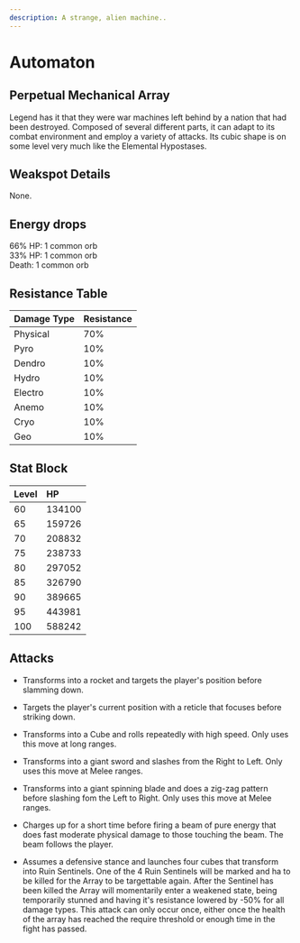 ```yaml
---
description: A strange, alien machine..
---
```


# Automaton

## Perpetual Mechanical Array

Legend has it that they were war machines left behind by a nation that had been destroyed. Composed of several different parts, it can adapt to its combat environment and employ a variety of attacks. Its cubic shape is on some level very much like the Elemental Hypostases.

## Weakspot Details

None.

## Energy drops

66% HP: 1 common orb  
33% HP: 1 common orb  
Death: 1 common orb  

## Resistance Table

| Damage Type | Resistance |
| :--- | :--- |
| Physical | 70% |
| Pyro | 10% |
| Dendro | 10% |
| Hydro | 10% |
| Electro | 10% |
| Anemo | 10% |
| Cryo | 10% |
| Geo | 10% |

## Stat Block

| Level | HP |
| :--- | :--- |
| 60 | 134100 |
| 65 | 159726 |
| 70 | 208832 |
| 75 | 238733 |
| 80 | 297052 |
| 85 | 326790 |
| 90 | 389665 |
| 95 | 443981 |
| 100 | 588242 |

## Attacks

* Transforms into a rocket and targets the player's position before slamming down.

* Targets the player's current position with a reticle that focuses before striking down.

* Transforms into a Cube and rolls repeatedly with high speed. Only uses this move at long ranges. 

* Transforms into a giant sword and slashes from the Right to Left. Only uses this move at Melee ranges. 
 
* Transforms into a giant spinning blade and does a zig-zag pattern before slashing fom the Left to Right. Only uses this move at Melee ranges. 

* Charges up for a short time before firing a beam of pure energy that does fast moderate physical damage to those touching the beam. The beam follows the player.

* Assumes a defensive stance and launches four cubes that transform into Ruin Sentinels. One of the 4 Ruin Sentinels will be marked and ha to be killed for the Array to be targettable again. After the Sentinel has been killed the Array will momentarily enter a weakened state, being temporarily stunned and having it's resistance lowered by -50% for all damage types. This attack can only occur once, either once the health of the array has reached the require threshold or enough time in the fight has passed.
